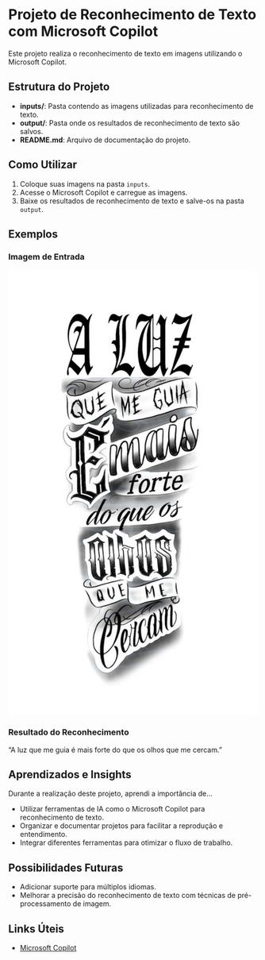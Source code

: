 # Projeto de Reconhecimento de Texto com Microsoft Copilot

Este projeto realiza o reconhecimento de texto em imagens utilizando o Microsoft Copilot.

## Estrutura do Projeto

- **inputs/**: Pasta contendo as imagens utilizadas para reconhecimento de texto.
- **output/**: Pasta onde os resultados de reconhecimento de texto são salvos.
- **README.md**: Arquivo de documentação do projeto.

## Como Utilizar

1. Coloque suas imagens na pasta `inputs`.
2. Acesse o Microsoft Copilot e carregue as imagens.
3. Baixe os resultados de reconhecimento de texto e salve-os na pasta `output`.

## Exemplos

### Imagem de Entrada

![Exemplo de Imagem](https://github.com/DevRobertW/reconhecimento-texto-copilot/blob/main/inputs/img1.jpg)


### Resultado do Reconhecimento

“A luz que me guia é mais forte do que os olhos que me cercam.”



## Aprendizados e Insights

Durante a realização deste projeto, aprendi a importância de...

- Utilizar ferramentas de IA como o Microsoft Copilot para reconhecimento de texto.
- Organizar e documentar projetos para facilitar a reprodução e entendimento.
- Integrar diferentes ferramentas para otimizar o fluxo de trabalho.

## Possibilidades Futuras

- Adicionar suporte para múltiplos idiomas.
- Melhorar a precisão do reconhecimento de texto com técnicas de pré-processamento de imagem.

## Links Úteis

- [Microsoft Copilot](https://www.microsoft.com/copilot)


